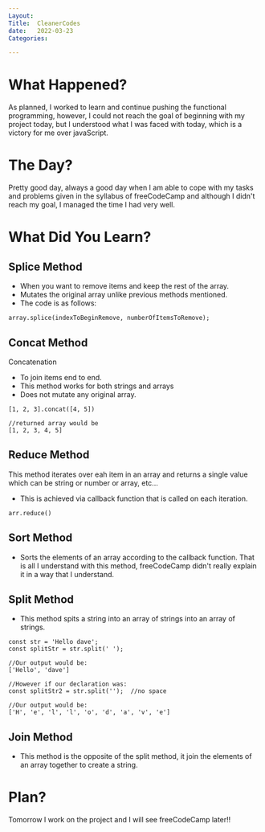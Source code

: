 ```yaml
---
Layout:
Title:  CleanerCodes
date:   2022-03-23
Categories:

---
```


# What Happened?
As planned, I worked to learn and continue pushing the functional programming, however, I could not reach the goal of beginning with my project today, but I understood what I was faced with today, which is a victory for me over javaScript.

# The Day?
Pretty good day, always a good day when I am able to cope with my tasks and problems given in the syllabus of freeCodeCamp and although I didn't reach my goal, I managed the time I had very well.

# What Did You Learn?
## Splice Method
- When you want to remove items and keep the rest of the array.
- Mutates the original array unlike previous methods mentioned.
- The code is as follows:
```
array.splice(indexToBeginRemove, numberOfItemsToRemove);
```
## Concat Method
Concatenation
- To join items end to end.
- This method works for both strings and arrays
- Does not mutate any original array.
```
[1, 2, 3].concat([4, 5])

//returned array would be
[1, 2, 3, 4, 5]
```
## Reduce Method
This method iterates over eah item in an array and returns a single value which can be string or number or array, etc...
- This is achieved via callback function that is called on each iteration.
```
arr.reduce()
```
## Sort Method
- Sorts the elements of an array according to the callback function. That is all I understand with this method, freeCodeCamp didn't really explain it in a way that I understand.
## Split Method
- This method spits a string into an array of strings into an array of strings.
```
const str = 'Hello dave';
const splitStr = str.split(' ');

//Our output would be:
['Hello', 'dave']

//However if our declaration was:
const splitStr2 = str.split('');  //no space

//Our output would be:
['H', 'e', 'l', 'l', 'o', 'd', 'a', 'v', 'e']
```
## Join Method
- This method is the opposite of the split method, it join the elements of an array together to create a string.

# Plan?
Tomorrow I work on the project and I will see freeCodeCamp later!!
